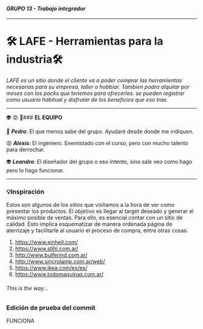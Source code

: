 #### _GRUPO 13 - Trabajo integrador_
---
# :hammer_and_wrench: LAFE - Herramientas para la industria:hammer_and_wrench: 

_LAFE es un sitio donde el cliente va a poder comprar las herramientas necesarias para su empresa, taller o hobbiar. Tambien podra alquilar por meses con los packs que tenemos para ofrecerles. se pueden registrar como usuario habitual y disfrutar de los beneficios que eso trae._

---

:alien: :rage: :muscle:### **EL EQUIPO**

:muscle: **_Pedro_**: El que menos sabe del grupo. Ayudaré desde donde me indiquen.

:rage: **_Alexis_**: El ingeniero. Enemistado con el curso, pero con mucho talento para derrochar.

:alien:  **_Leandro_**: El diseñador del grupo o eso intento, sino sale veo como hago pero lo hago funcionar.

---
### :bulb:**Inspiración**
Estos son algunos de los sitios que visitamos a la hora de ver como presentar los productos. El objetivo es llegar al target deseado y generar el máximo posible de ventas. Para ello, es esencial contar con un sitio de calidad. Esto implica esquematizar de manera ordenada página de aterrizaje y facilitarle al usuario el proceso de compra, entre otras cosas.
1. https://www.einhell.com/
2. https://www.stihl.com.ar/
3. http://www.bulferind.com.ar/
4. http://www.sincrolamp.com.ar/web/
5. https://www.ikea.com/es/es/
6. https://www.todomaquinas.com.ar/ 
###### This is the way... 


### Edición de prueba del commit ###
FUNCIONA